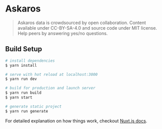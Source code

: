 # Askaros

> Askaros data is crowdsourced by open collaboration. Content available under CC-BY-SA-4.0 and source code under MIT license. Help peers by answering yes/no questions.

## Build Setup

``` bash
# install dependencies
$ yarn install

# serve with hot reload at localhost:3000
$ yarn run dev

# build for production and launch server
$ yarn run build
$ yarn start

# generate static project
$ yarn run generate
```

For detailed explanation on how things work, checkout [Nuxt.js docs](https://nuxtjs.org).
